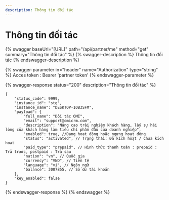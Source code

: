 ```yaml
---
description: Thông tin đối tác
---
```


# Thông tin đối tác

{% swagger baseUrl="[URL]" path="/api/partner/me" method="get" summary="Thông tin đối tác" %}
{% swagger-description %}
Thông tin đối tác
{% endswagger-description %}

{% swagger-parameter in="header" name="Authorization" type="string" %}
Acces token : Bearer 'partner token'
{% endswagger-parameter %}

{% swagger-response status="200" description="Thông tin đối tác" %}
```
{
    "status_code": 9999,
    "instance_id": "stg",
    "instance_name": "DESKTOP-1OB3SFM",
    "payload": {
        "full_name": "Đối tác OMI",
        "email": "support@omicrm.com",
        "description": "Nâng cao trải nghiệm khách hàng, lấy sự hài lòng của khách hàng làm tiêu chí phấn đấu của doanh nghiệp",
        "enabled": true, //Đang hoạt động hoặc ngưng hoạt động
        "status": "activated", // Trạng thái: Đã kích hoạt / Chưa kích hoạt
        "paid_type": "prepaid", // Hình thức thanh toán : prepaid : Trả trước, postpaid : Trả sau
        "nation": "vn", // Quốc gia
        "currency": "VND", // Tiền tệ
        "language": "vi", // Ngôn ngữ
        "balance": 3007855, // Số dư tài khoản
    },
    "key_enabled": false
}
```
{% endswagger-response %}
{% endswagger %}

